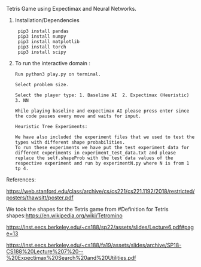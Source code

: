 
Tetris Game using Expectimax and Neural Networks.


1. Installation/Dependencies

        pip3 install pandas  
        pip3 install numpy  
        pip3 install matplotlib  
        pip3 install torch  
        pip3 install scipy  

2.  To run the interactive domain :

        Run python3 play.py on terminal.

        Select problem size.

        Select the player type: 1. Baseline AI  2. Expectimax (Heuristic)  3. NN  

        While playing baseline and expectimax AI please press enter since the code pauses every move and waits for input.

        Heuristic Tree Experiments:  

        We have also included the experiment files that we used to test the types with different shape probabilities.  
        To run these experiments we have put the test experiment data for different experiments in experiment_test_data.txt and please replace the self.shapeProb with the test data values of the respective experiment and run by experimentN.py where N is from 1 tp 4.


References:  

https://web.stanford.edu/class/archive/cs/cs221/cs221.1192/2018/restricted/posters/thawsitt/poster.pdf

We took the shapes for the Tetris game from  #Definition for Tetris shapes:https://en.wikipedia.org/wiki/Tetromino

https://inst.eecs.berkeley.edu/~cs188/sp22/assets/slides/Lecture6.pdf#page=13 

https://inst.eecs.berkeley.edu/~cs188/fa19/assets/slides/archive/SP18-CS188%20Lecture%207%20--%20Expectimax%20Search%20and%20Utilities.pdf
